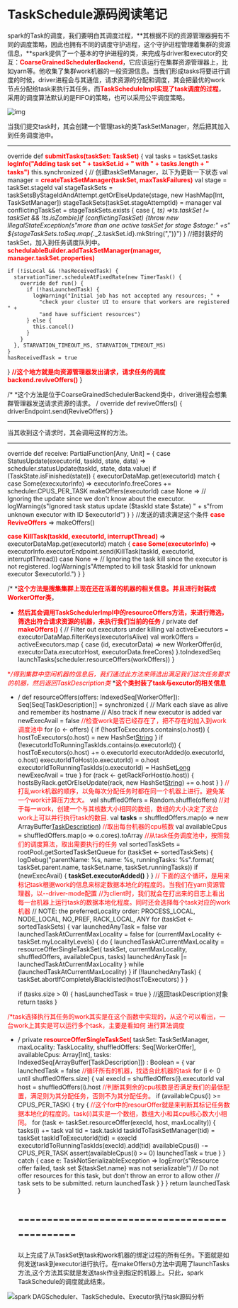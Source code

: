 # TaskSchedule源码阅读笔记

spark的Task的调度，我们要明白其调度过程，**其根据不同的资源管理器拥有不同的调度策略，因此也拥有不同的调度守护进程，这个守护进程管理着集群的资源信息，**spark提供了一个基本的守护进程的类，来完成与driver和executor的交互：<font color = 'red'>**CoarseGrainedSchedulerBackend**</font>，它应该运行在集群资源管理器上，比如yarn等。他收集了集群work机器的一般资源信息。当我们形成tasks将要进行调度的时候，driver进程会与其通信，请求资源的分配和调度，其会把最优的work节点分配给task来执行其任务。而<font color = 'red'>**TaskScheduleImpl实现了task调度的过程**</font>，采用的调度算法默认的是FIFO的策略，也可以采用公平调度策略。

![img](https://s4.51cto.com/images/blog/201803/26/fe4689198ce8ab54357c2cd4af897a98.png?x-oss-process=image/watermark,size_16,text_QDUxQ1RP5Y2a5a6i,color_FFFFFF,t_100,g_se,x_10,y_10,shadow_90,type_ZmFuZ3poZW5naGVpdGk=)

当我们提交task时，其会创建一个管理task的类TaskSetManager，然后把其加入到任务调度池中。

----------------------------------------------

override def <font color = 'red'>**submitTasks(taskSet: TaskSet)**</font> {
val tasks = taskSet.tasks
<font color = 'red'>**logInfo("Adding task set " + taskSet.id + " with " + tasks.length + " tasks")**</font>
this.synchronized {
// 创建taskSetManager，以下为更新一下状态
val manager = <font color = 'red'>**createTaskSetManager(taskSet, maxTaskFailures)**</font>
val stage = taskSet.stageId
val stageTaskSets =
taskSetsByStageIdAndAttempt.getOrElseUpdate(stage, new HashMap[Int, TaskSetManager])
stageTaskSets(taskSet.stageAttemptId) = manager
val conflictingTaskSet = stageTaskSets.exists { case (*, ts) =>ts.taskSet != taskSet && !ts.isZombie}if (conflictingTaskSet) {throw new IllegalStateException(s"more than one active taskSet for stage $stage:" +s" ${stageTaskSets.toSeq.map{*._2.taskSet.id}.mkString(",")}")
}
//把封装好的taskSet，加入到任务调度队列中。
<font color = 'red'>**schedulableBuilder.addTaskSetManager(manager, manager.taskSet.properties)**</font>

```
if (!isLocal && !hasReceivedTask) {
  starvationTimer.scheduleAtFixedRate(new TimerTask() {
    override def run() {
      if (!hasLaunchedTask) {
        logWarning("Initial job has not accepted any resources; " +
          "check your cluster UI to ensure that workers are registered " +
          "and have sufficient resources")
      } else {
        this.cancel()
      }
    }
  }, STARVATION_TIMEOUT_MS, STARVATION_TIMEOUT_MS)
}
hasReceivedTask = true
```

}
<font color = 'red'>**//这个地方就是向资源管理器发出请求，请求任务的调度**</font>
<font color = 'red'>**backend.reviveOffers()**</font>
}

/*
*这个方法是位于CoarseGrainedSchedulerBackend类中，driver进程会想集群管理器发送请求资源的请求。
/
override def reviveOffers() {
driverEndpoint.send(ReviveOffers)
}

----------------------------------------------

当其收到这个请求时，其会调用这样的方法。

----------------------------------------------

override def receive: PartialFunction[Any, Unit] = {
case StatusUpdate(executorId, taskId, state, data) =>
scheduler.statusUpdate(taskId, state, data.value)
if (TaskState.isFinished(state)) {
executorDataMap.get(executorId) match {
case Some(execxutorInfo) =>
executorInfo.freeCores += scheduler.CPUS_PER_TASK
makeOffers(executorId)
case None =>
// Ignoring the update since we don't know about the executor.
logWarning(s"Ignored task status update ($taskId state $state) " +
s"from unknown executor with ID $executorId")
}
}
//发送的请求满足这个条件
<font color = 'red'>**case ReviveOffers**</font> =>
makeOffers()

<font color = 'red'>**case KillTask(taskId, executorId, interruptThread)**</font> =>
executorDataMap.get(executorId) match {
<font color = 'red'>**case Some(executorInfo)**</font> =>
executorInfo.executorEndpoint.send(KillTask(taskId, executorId, interruptThread))
case None =>
// Ignoring the task kill since the executor is not registered.
logWarning(s"Attempted to kill task $taskId for unknown executor $executorId.")
}
}

/*
*<font color = 'red'>**这个方法是搜集集群上现在还在活着的机器的相关信息。并且进行封装成WorkerOffer类**</font>，

- <font color = 'red'>**然后其会调用TaskSchedulerImpl中的resourceOffers方法，来进行筛选，筛选出符合请求资源的机器，来执行我们当前的任务**</font>
  /
  private def <font color = 'red'>**makeOffers()**</font> {
  // Filter out executors under killing
  val activeExecutors = executorDataMap.filterKeys(executorIsAlive)
  val workOffers = activeExecutors.map { case (id, executorData) =>
  new WorkerOffer(id, executorData.executorHost, executorData.freeCores)
  }.toIndexedSeq
  launchTasks(scheduler.resourceOffers(workOffers))
  }

<font color = 'red'>**/*得到集群中空闲机器的信息后，我们通过此方法来筛选出满足我们这次任务要求的机器，然后返回TaskDescription类**</font>
*<font color = 'red'>**这个类封装了task与excutor的相关信息**</font>

- /
  def resourceOffers(offers: IndexedSeq[WorkerOffer]): Seq[Seq[TaskDescription]] = synchronized {
  // Mark each slave as alive and remember its hostname
  // Also track if new executor is added
  var newExecAvail = false
  <font color = 'red'>//检查work是否已经存在了，把不存在的加入到work调度池中</font>
  for (o <- offers) {
  if (!hostToExecutors.contains(o.host)) {
  hostToExecutors(o.host) = new HashSet[String]()
  }
  if (!executorIdToRunningTaskIds.contains(o.executorId)) {
  hostToExecutors(o.host) += o.executorId
  executorAdded(o.executorId, o.host)
  executorIdToHost(o.executorId) = o.host
  executorIdToRunningTaskIds(o.executorId) = HashSet[Long]()
  newExecAvail = true
  }
  for (rack <- getRackForHost(o.host)) {
  hostsByRack.getOrElseUpdate(rack, new HashSet[String]()) += o.host
  }
  }
  <font color = 'red'>// 打乱work机器的顺序，以免每次分配任务时都在同一个机器上进行。避免某一个work计算压力太大。</font>
  val shuffledOffers = Random.shuffle(offers)
  <font color = 'red'>//对于每一work，创建一个与其核数大小相同的数组，数组的大小决定了这台work上可以并行执行task的数目.</font>
  val **tasks** = shuffledOffers.map(o => new ArrayBuffer[TaskDescription](https://blog.51cto.com/9269309/o.cores))
  <font color = 'red'>//取出每台机器的cpu核数</font>
  val availableCpus = shuffledOffers.map(o => o.cores).toArray
  <font color = 'red'>//从task任务调度池中，按照我们的调度算法，取出需要执行的任务</font>
  val sortedTaskSets = rootPool.getSortedTaskSetQueue
  for (taskSet <- sortedTaskSets) {
  logDebug("parentName: %s, name: %s, runningTasks: %s".format(
  taskSet.parent.name, taskSet.name, taskSet.runningTasks))
  if (newExecAvail) {
  **taskSet.executorAdded()**
  }
  }
  <font color = 'red'>// 下面的这个循环，是用来标记task根据work的信息来标定数据本地化的程度的。当我们在yarn资源管理器，以--driver-mode配置</font>
  <font color = 'red'>//为client时，我们就会在打出来的日志上看出每一台机器上运行task的数据本地化程度。同时还会选择每个task对应的work机器</font>
  // NOTE: the preferredLocality order: PROCESS_LOCAL, NODE_LOCAL, NO_PREF, RACK_LOCAL, ANY
  for (taskSet <- sortedTaskSets) {
  var launchedAnyTask = false
  var launchedTaskAtCurrentMaxLocality = false
  for (currentMaxLocality <- taskSet.myLocalityLevels) {
  do {
  launchedTaskAtCurrentMaxLocality = resourceOfferSingleTaskSet(
  taskSet, currentMaxLocality, shuffledOffers, availableCpus, tasks)
  launchedAnyTask |= launchedTaskAtCurrentMaxLocality
  } while (launchedTaskAtCurrentMaxLocality)
  }
  if (!launchedAnyTask) {
  taskSet.abortIfCompletelyBlacklisted(hostToExecutors)
  }
  }

  if (tasks.size > 0) {
  hasLaunchedTask = true
  }
  //返回taskDescription对象
  return tasks
  }

<font color = 'red'>/*task选择执行其任务的work其实是在这个函数中实现的，从这个可以看出，一台work上其实是可以运行多个task，主要是看如何</font>
<font color = 'red'>进行算法调度</font>

- /
  private <font color = 'red'>**resourceOfferSingleTaskSet(**</font>
  taskSet: TaskSetManager,
  maxLocality: TaskLocality,
  shuffledOffers: Seq[WorkerOffer],
  availableCpus: Array[Int],
  tasks: IndexedSeq[ArrayBuffer[TaskDescription]]) : Boolean = {
  var launchedTask = false
  <font color = 'red'>//循环所有的机器，找适合此机器的task</font>
  for (i <- 0 until shuffledOffers.size) {
  val execId = shuffledOffers(i).executorId
  val host = shuffledOffers(i).host
  <font color = 'red'>//判断其剩余的cpu核数是否满足我们的最低配置，满足则为其分配任务，否则不为其分配任务。</font>
  if (availableCpus(i) >= CPUS_PER_TASK) {
  try {
  <font color = 'red'>//这个for中的resourOffer就是来判断其标记任务数据本地化的程度的。task(i)其实是一个数组，数组大小和其cpu核心数大小相同。</font>
  for (task <- taskSet.resourceOffer(execId, host, maxLocality)) {
  tasks(i) += task
  val tid = task.taskId
  taskIdToTaskSetManager(tid) = taskSet
  taskIdToExecutorId(tid) = execId
  executorIdToRunningTaskIds(execId).add(tid)
  availableCpus(i) -= CPUS_PER_TASK
  assert(availableCpus(i) >= 0)
  launchedTask = true
  }
  } catch {
  case e: TaskNotSerializableException =>
  logError(s"Resource offer failed, task set ${taskSet.name} was not serializable")
  // Do not offer resources for this task, but don't throw an error to allow other
  // task sets to be submitted.
  return launchedTask
  }
  }
  }
  return launchedTask
  }

  # ----------------------------------------------

  以上完成了从TaskSet到task和work机器的绑定过程的所有任务。下面就是如何发送task到executor进行执行。在makeOffers()方法中调用了launchTasks方法,这个方法其实就是发送task作业到指定的机器上。只此，spark TaskSchedule的调度就此结束。

![spark DAGScheduler、TaskSchedule、Executor执行task源码分析](https://s4.51cto.com/images/blog/201803/26/748ac8493b22d8c021d622a6e401071a.png?x-oss-process=image/watermark,size_16,text_QDUxQ1RP5Y2a5a6i,color_FFFFFF,t_100,g_se,x_10,y_10,shadow_90,type_ZmFuZ3poZW5naGVpdGk=)